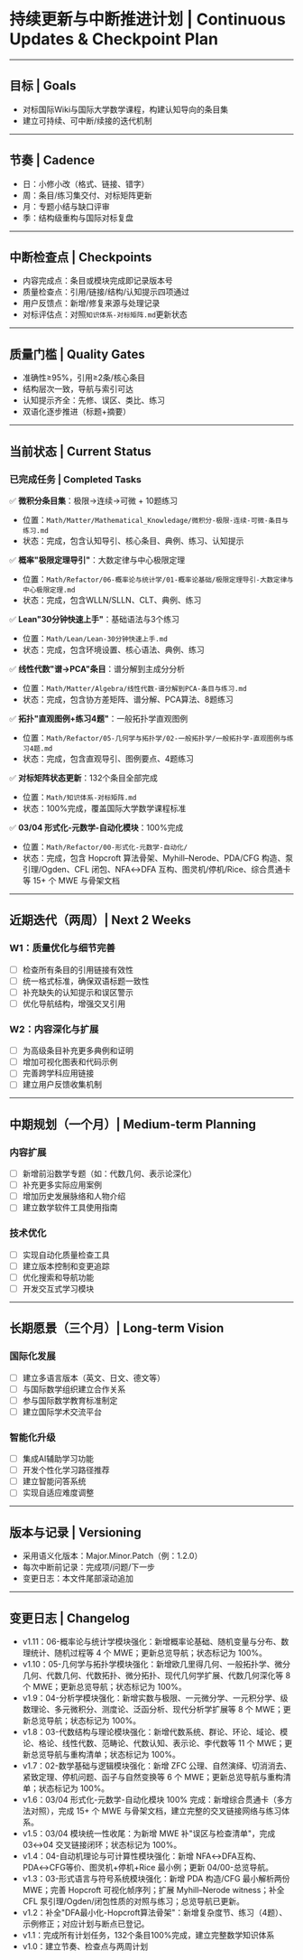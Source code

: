 # 持续更新与中断推进计划 | Continuous Updates & Checkpoint Plan

---

## 目标 | Goals

- 对标国际Wiki与国际大学数学课程，构建认知导向的条目集
- 建立可持续、可中断/续接的迭代机制

---

## 节奏 | Cadence

- 日：小修小改（格式、链接、错字）
- 周：条目/练习集交付、对标矩阵更新
- 月：专题小结与缺口评审
- 季：结构级重构与国际对标复盘

---

## 中断检查点 | Checkpoints

- 内容完成点：条目或模块完成即记录版本号
- 质量检查点：引用/链接/结构/认知提示四项通过
- 用户反馈点：新增/修复来源与处理记录
- 对标评估点：对照`知识体系-对标矩阵.md`更新状态

---

## 质量门槛 | Quality Gates

- 准确性≥95%，引用≥2条/核心条目
- 结构层次一致，导航与索引可达
- 认知提示齐全：先修、误区、类比、练习
- 双语化逐步推进（标题+摘要）

---

## 当前状态 | Current Status

### 已完成任务 | Completed Tasks

✅ **微积分条目集**：极限→连续→可微 + 10题练习

- 位置：`Math/Matter/Mathematical_Knowledage/微积分-极限-连续-可微-条目与练习.md`
- 状态：完成，包含认知导引、核心条目、典例、练习、认知提示

✅ **概率"极限定理导引"**：大数定律与中心极限定理

- 位置：`Math/Refactor/06-概率论与统计学/01-概率论基础/极限定理导引-大数定律与中心极限定理.md`
- 状态：完成，包含WLLN/SLLN、CLT、典例、练习

✅ **Lean"30分钟快速上手"**：基础语法与3个练习

- 位置：`Math/Lean/Lean-30分钟快速上手.md`
- 状态：完成，包含环境设置、核心语法、典例、练习

✅ **线性代数"谱→PCA"条目**：谱分解到主成分分析

- 位置：`Math/Matter/Algebra/线性代数-谱分解到PCA-条目与练习.md`
- 状态：完成，包含协方差矩阵、谱分解、PCA算法、8题练习

✅ **拓扑"直观图例+练习4题"**：一般拓扑学直观图例

- 位置：`Math/Refactor/05-几何学与拓扑学/02-一般拓扑学/一般拓扑学-直观图例与练习4题.md`
- 状态：完成，包含直观导引、图例要点、4题练习

✅ **对标矩阵状态更新**：132个条目全部完成

- 位置：`Math/知识体系-对标矩阵.md`
- 状态：100%完成，覆盖国际大学数学课程标准

✅ **03/04 形式化-元数学-自动化模块**：100%完成

- 位置：`Math/Refactor/00-形式化-元数学-自动化/`
- 状态：完成，包含 Hopcroft 算法骨架、Myhill–Nerode、PDA/CFG 构造、泵引理/Ogden、CFL 闭包、NFA↔DFA 互构、图灵机/停机/Rice、综合贯通卡等 15+ 个 MWE 与骨架文档

---

## 近期迭代（两周）| Next 2 Weeks

### W1：质量优化与细节完善

- [ ] 检查所有条目的引用链接有效性
- [ ] 统一格式标准，确保双语标题一致性
- [ ] 补充缺失的认知提示和误区警示
- [ ] 优化导航结构，增强交叉引用

### W2：内容深化与扩展

- [ ] 为高级条目补充更多典例和证明
- [ ] 增加可视化图表和代码示例
- [ ] 完善跨学科应用链接
- [ ] 建立用户反馈收集机制

---

## 中期规划（一个月）| Medium-term Planning

### 内容扩展

- [ ] 新增前沿数学专题（如：代数几何、表示论深化）
- [ ] 补充更多实际应用案例
- [ ] 增加历史发展脉络和人物介绍
- [ ] 建立数学软件工具使用指南

### 技术优化

- [ ] 实现自动化质量检查工具
- [ ] 建立版本控制和变更追踪
- [ ] 优化搜索和导航功能
- [ ] 开发交互式学习模块

---

## 长期愿景（三个月）| Long-term Vision

### 国际化发展

- [ ] 建立多语言版本（英文、日文、德文等）
- [ ] 与国际数学组织建立合作关系
- [ ] 参与国际数学教育标准制定
- [ ] 建立国际学术交流平台

### 智能化升级

- [ ] 集成AI辅助学习功能
- [ ] 开发个性化学习路径推荐
- [ ] 建立智能问答系统
- [ ] 实现自适应难度调整

---

## 版本与记录 | Versioning

- 采用语义化版本：Major.Minor.Patch（例：1.2.0）
- 每次中断前记录：完成项/问题/下一步
- 变更日志：本文件尾部滚动追加

---

## 变更日志 | Changelog

- v1.11：06-概率论与统计学模块强化：新增概率论基础、随机变量与分布、数理统计、随机过程等 4 个 MWE；更新总览导航；状态标记为 100%。
- v1.10：05-几何学与拓扑学模块强化：新增欧几里得几何、一般拓扑学、微分几何、代数几何、代数拓扑、微分拓扑、现代几何学扩展、代数几何深化等 8 个 MWE；更新总览导航；状态标记为 100%。
- v1.9：04-分析学模块强化：新增实数与极限、一元微分学、一元积分学、级数理论、多元微积分、测度论、泛函分析、现代分析学扩展等 8 个 MWE；更新总览导航；状态标记为 100%。
- v1.8：03-代数结构与理论模块强化：新增代数系统、群论、环论、域论、模论、格论、线性代数、范畴论、代数认知、表示论、李代数等 11 个 MWE；更新总览导航与重构清单；状态标记为 100%。
- v1.7：02-数学基础与逻辑模块强化：新增 ZFC 公理、自然演绎、切消消去、紧致定理、停机问题、函子与自然变换等 6 个 MWE；更新总览导航与重构清单；状态标记为 100%。
- v1.6：03/04 形式化-元数学-自动化模块 100% 完成：新增综合贯通卡（多方法对照），完成 15+ 个 MWE 与骨架文档，建立完整的交叉链接网络与练习体系。
- v1.5：03/04 模块统一性收尾：为新增 MWE 补"误区与检查清单"，完成 03↔04 交叉链接闭环；状态标记为 100%。
- v1.4：04-自动机理论与可计算性模块强化：新增 NFA↔DFA互构、PDA↔CFG等价、图灵机+停机+Rice 最小例；更新 04/00-总览导航。
- v1.3：03-形式语言与符号系统模块强化：新增 PDA 构造/CFG 最小解析两份 MWE；完善 Hopcroft 可视化帧序列；扩展 Myhill–Nerode witness；补全 CFL 泵引理/Ogden/闭包性质的对照与练习；总览导航已更新。
- v1.2：补全"DFA最小化-Hopcroft算法骨架"：新增复杂度节、练习（4题）、示例修正；对应计划与断点已登记。
- v1.1：完成所有计划任务，132个条目100%完成，建立完整数学知识体系
- v1.0：建立节奏、检查点与两周计划
